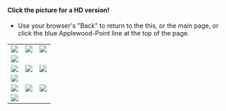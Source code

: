 #### Click the picture for a HD version!
-  Use your browser's "Back" to return to the this, or the main page, or click the blue Applewood-Point line at the top of the page.

<table>
  <tr>
      <td valign="top">
      <a href="./NewPics/Shop-Tools-1.jpg">
      <img src="./NewPics/Thumbnails/Shop-Tools-1-T.jpg">
      </a>
      </td>
      <td valign="top">
      <a href="./NewPics/Shop-Tools-2.jpg">
      <img src="./NewPics/Thumbnails/Shop-Tools-2-T.jpg">
      </a>
      </td>
      <td valign="top">
      <a href="./NewPics/Shop-Tools-3.jpg">
      <img src="./NewPics/Thumbnails/Shop-Tools-3-T.jpg">
      </a>
      </td>
      </tr>
      <td valign="top">
      <a href="./NewPics/Shop-Tools-4.jpg">
      <img src="./NewPics/Thumbnails/Shop-Tools-4-T.jpg">
      </a>
      </td>
  </tr>
  <tr>
      <td valign="top">
      <a href="./NewPics/Shop-Tools-5.jpg">
      <img src="./NewPics/Thumbnails/Shop-Tools-5-T.jpg">
      </a>
      </td>
      <td valign="top">
      <a href="./NewPics/Shop-Tools-6.jpg">
      <img src="./NewPics/Thumbnails/Shop-Tools-6-T.jpg">
      </a>
      </td>
      <td valign="top">
      <a href="./NewPics/Shop-Tools-7.jpg">
      <img src="./NewPics/Thumbnails/Shop-Tools-7-T.jpg">
      </a>
      </td>
      </tr>
      <td valign="top">
      <a href="./NewPics/Shop-Tools-8.jpg">
      <img src="./NewPics/Thumbnails/Shop-Tools-8-T.jpg">
      </a>
      </td>
  </tr>
  <tr>
      <td valign="top">
      <a href="./NewPics/Shop-Tools-9.jpg">
      <img src="./NewPics/Thumbnails/Shop-Tools-9-T.jpg">
      </a>
      </td>
      <td valign="top">
      <a href="./NewPics/Shop-Tools-10.jpg">
      <img src="./NewPics/Thumbnails/Shop-Tools-10-T.jpg">
      </a>
      </td>
      <td valign="top">
      <a href="./NewPics/Shop-Tools-11.jpg">
      <img src="./NewPics/Thumbnails/Shop-Tools-11-T.jpg">
      </a>
      </td>
      </tr>
      <td valign="top">
      <a href="./NewPics/Shop-Tools-15.jpg">
      <img src="./NewPics/Thumbnails/Shop-Tools-15-T.jpg">
      </a>
      </td>
  </tr>
 </table>
